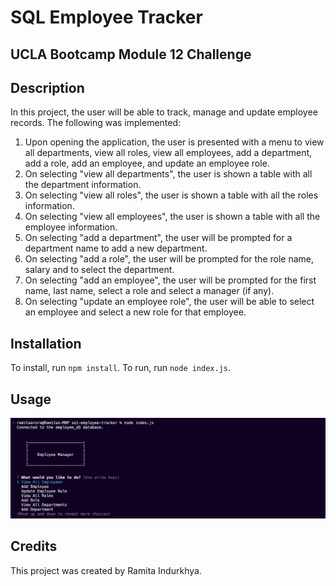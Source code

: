# SQL Employee Tracker

## UCLA Bootcamp Module 12 Challenge

## Description

In this project, the user will be able to track, manage and update employee records. The following was implemented:

1. Upon opening the application, the user is presented with a menu to view all departments, view all roles, view all employees, add a department, add a role, add an employee, and update an employee role.
2. On selecting "view all departments", the user is shown a table with all the department information.
3. On selecting "view all roles", the user is shown a table with all the roles information.
4. On selecting "view all employees", the user is shown a table with all the employee information.
5. On selecting "add a department", the user will be prompted for a department name to add a new department.
6. On selecting "add a role", the user will be prompted for the role name, salary and to select the department.
7. On selecting "add an employee", the user will be prompted for the first name, last name, select a role and select a manager (if any).
8. On selecting "update an employee role", the user will be able to select an employee and select a new role for that employee.

## Installation

To install, run `npm install`.
To run, run `node index.js`.

## Usage

<img src="./assets/images/employee-tracker-screenshot.png" alt="screenshot"/>

## Credits

This project was created by Ramita Indurkhya.
